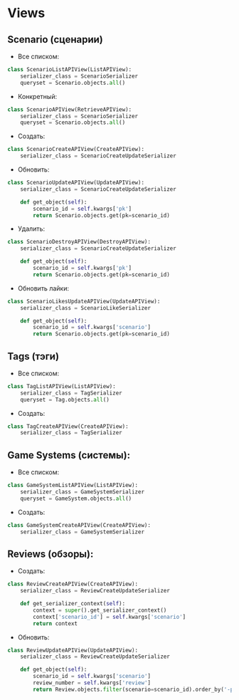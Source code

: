 # Views
## Scenario (сценарии)
- Все списком:
``` python
class ScenarioListAPIView(ListAPIView):
    serializer_class = ScenarioSerializer
    queryset = Scenario.objects.all()
```
- Конкретный:
``` python
class ScenarioAPIView(RetrieveAPIView):
    serializer_class = ScenarioSerializer
    queryset = Scenario.objects.all()
```
- Создать:
``` python
class ScenarioCreateAPIView(CreateAPIView):
    serializer_class = ScenarioCreateUpdateSerializer
```
- Обновить:
``` python
class ScenarioUpdateAPIView(UpdateAPIView):
    serializer_class = ScenarioCreateUpdateSerializer

    def get_object(self):
        scenario_id = self.kwargs['pk']
        return Scenario.objects.get(pk=scenario_id)
```
- Удалить:
``` python
class ScenarioDestroyAPIView(DestroyAPIView):
    serializer_class = ScenarioCreateUpdateSerializer

    def get_object(self):
        scenario_id = self.kwargs['pk']
        return Scenario.objects.get(pk=scenario_id)
```
- Обновить лайки:
``` python
class ScenarioLikesUpdateAPIView(UpdateAPIView):
    serializer_class = ScenarioLikeSerializer

    def get_object(self):
        scenario_id = self.kwargs['scenario']
        return Scenario.objects.get(pk=scenario_id)
```
## Tags (тэги)
- Все списком:
``` python
class TagListAPIView(ListAPIView):
    serializer_class = TagSerializer
    queryset = Tag.objects.all()
```
- Создать:
``` python
class TagCreateAPIView(CreateAPIView):
    serializer_class = TagSerializer
```
## Game Systems (системы):
- Все списком:
``` python
class GameSystemListAPIView(ListAPIView):
    serializer_class = GameSystemSerializer
    queryset = GameSystem.objects.all()
```
- Создать:
``` python
class GameSystemCreateAPIView(CreateAPIView):
    serializer_class = GameSystemSerializer
```
## Reviews (обзоры):
- Создать:
``` python
class ReviewCreateAPIView(CreateAPIView):
    serializer_class = ReviewCreateUpdateSerializer

    def get_serializer_context(self):
        context = super().get_serializer_context()
        context['scenario_id'] = self.kwargs['scenario']
        return context
```
- Обновить:
``` python
class ReviewUpdateAPIView(UpdateAPIView):
    serializer_class = ReviewCreateUpdateSerializer

    def get_object(self):
        scenario_id = self.kwargs['scenario']
        review_number = self.kwargs['review']
        return Review.objects.filter(scenario=scenario_id).order_by('-publish_date')[review_number]
```